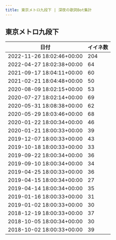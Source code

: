```yaml
---
title: 東京メトロ九段下 | 深夜の歌詞Bot集計
---
```

## 東京メトロ九段下

|日付|イイネ数|
|-|-|
|2022-11-26 18:02:46+00:00|204|
|2022-04-27 18:02:38+00:00|64|
|2021-09-17 18:04:11+00:00|60|
|2021-02-21 18:04:48+00:00|50|
|2020-08-09 18:02:15+00:00|53|
|2020-07-27 18:02:14+00:00|69|
|2020-05-31 18:08:38+00:00|62|
|2020-05-29 18:03:46+00:00|68|
|2020-01-22 18:00:34+00:00|46|
|2020-01-21 18:00:33+00:00|39|
|2019-12-07 18:00:33+00:00|43|
|2019-10-18 18:00:33+00:00|33|
|2019-09-22 18:00:34+00:00|36|
|2019-09-10 18:00:34+00:00|34|
|2019-04-25 18:00:33+00:00|36|
|2019-04-15 18:00:34+00:00|27|
|2019-04-14 18:00:34+00:00|35|
|2019-01-16 18:00:33+00:00|31|
|2019-01-02 18:00:33+00:00|30|
|2018-12-19 18:00:33+00:00|37|
|2018-10-05 18:00:34+00:00|30|
|2018-10-02 18:00:33+00:00|39|
